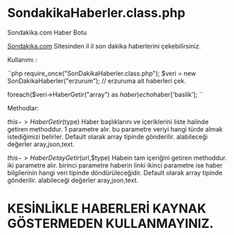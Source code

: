 # SondakikaHaberler.class.php
Sondakika.com Haber Botu 


<a href="http://sondakika.com" target="_blank">Sondakika.com</a> Sitesinden il il son dakika haberlerini çekebilirsiniz. 

Kullanımı : 

``php
require_once("SonDakikaHaberler.class.php");
$veri = new SonDakikaHaberler("erzurum"); // erzuruma ait haberleri çek.

foreach($veri->HaberGetir("array") as $haber)
echo$haber['baslik'];
``

Methodlar: 

$this->HaberGetir($type) Haber başlıklarını ve içeriklerini liste halinde getiren methoddur. 1 parametre alır. bu parametre veriyi hangi türde almak istediğimizi belirler.
Default olarak array tipinde gönderilir. alabileceği değerler aray,json,text.

$this->HaberDetayGetir($url,$type) Habein tam içeriğini getiren methoddur. iki parametre alır. birinci parametre haberin linki ikinci parametre ise haber bilgilerinin hangi veri tipinde döndürüleceğidir.
Default olarak array tipinde gönderilir. alabileceği değerler aray,json,text.

<h1>KESİNLİKLE HABERLERİ KAYNAK GÖSTERMEDEN KULLANMAYINIZ. </h1>


